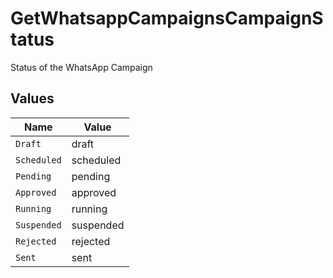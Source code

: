 # GetWhatsappCampaignsCampaignStatus

Status of the WhatsApp Campaign


## Values

| Name        | Value       |
| ----------- | ----------- |
| `Draft`     | draft       |
| `Scheduled` | scheduled   |
| `Pending`   | pending     |
| `Approved`  | approved    |
| `Running`   | running     |
| `Suspended` | suspended   |
| `Rejected`  | rejected    |
| `Sent`      | sent        |